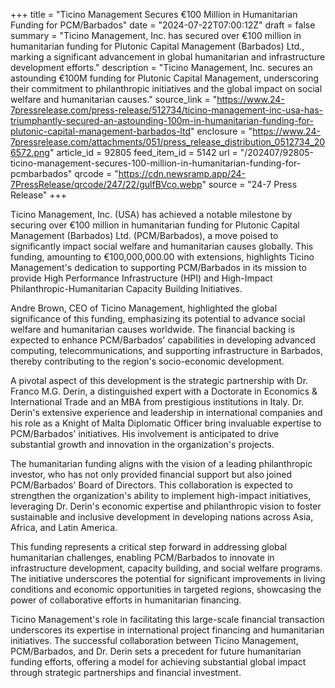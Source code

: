 +++
title = "Ticino Management Secures €100 Million in Humanitarian Funding for PCM/Barbados"
date = "2024-07-22T07:00:12Z"
draft = false
summary = "Ticino Management, Inc. has secured over €100 million in humanitarian funding for Plutonic Capital Management (Barbados) Ltd., marking a significant advancement in global humanitarian and infrastructure development efforts."
description = "Ticino Management, Inc. secures an astounding €100M funding for Plutonic Capital Management, underscoring their commitment to philanthropic initiatives and the global impact on social welfare and humanitarian causes."
source_link = "https://www.24-7pressrelease.com/press-release/512734/ticino-management-inc-usa-has-triumphantly-secured-an-astounding-100m-in-humanitarian-funding-for-plutonic-capital-management-barbados-ltd"
enclosure = "https://www.24-7pressrelease.com/attachments/051/press_release_distribution_0512734_206572.png"
article_id = 92805
feed_item_id = 5142
url = "/202407/92805-ticino-management-secures-100-million-in-humanitarian-funding-for-pcmbarbados"
qrcode = "https://cdn.newsramp.app/24-7PressRelease/qrcode/247/22/gulfBVco.webp"
source = "24-7 Press Release"
+++

<p>Ticino Management, Inc. (USA) has achieved a notable milestone by securing over €100 million in humanitarian funding for Plutonic Capital Management (Barbados) Ltd. (PCM/Barbados), a move poised to significantly impact social welfare and humanitarian causes globally. This funding, amounting to €100,000,000.00 with extensions, highlights Ticino Management's dedication to supporting PCM/Barbados in its mission to provide High Performance Infrastructure (HPI) and High-Impact Philanthropic-Humanitarian Capacity Building Initiatives.</p><p>Andre Brown, CEO of Ticino Management, highlighted the global significance of this funding, emphasizing its potential to advance social welfare and humanitarian causes worldwide. The financial backing is expected to enhance PCM/Barbados' capabilities in developing advanced computing, telecommunications, and supporting infrastructure in Barbados, thereby contributing to the region's socio-economic development.</p><p>A pivotal aspect of this development is the strategic partnership with Dr. Franco M.G. Derin, a distinguished expert with a Doctorate in Economics & International Trade and an MBA from prestigious institutions in Italy. Dr. Derin's extensive experience and leadership in international companies and his role as a Knight of Malta Diplomatic Officer bring invaluable expertise to PCM/Barbados' initiatives. His involvement is anticipated to drive substantial growth and innovation in the organization's projects.</p><p>The humanitarian funding aligns with the vision of a leading philanthropic investor, who has not only provided financial support but also joined PCM/Barbados' Board of Directors. This collaboration is expected to strengthen the organization's ability to implement high-impact initiatives, leveraging Dr. Derin's economic expertise and philanthropic vision to foster sustainable and inclusive development in developing nations across Asia, Africa, and Latin America.</p><p>This funding represents a critical step forward in addressing global humanitarian challenges, enabling PCM/Barbados to innovate in infrastructure development, capacity building, and social welfare programs. The initiative underscores the potential for significant improvements in living conditions and economic opportunities in targeted regions, showcasing the power of collaborative efforts in humanitarian financing.</p><p>Ticino Management's role in facilitating this large-scale financial transaction underscores its expertise in international project financing and humanitarian initiatives. The successful collaboration between Ticino Management, PCM/Barbados, and Dr. Derin sets a precedent for future humanitarian funding efforts, offering a model for achieving substantial global impact through strategic partnerships and financial investment.</p>